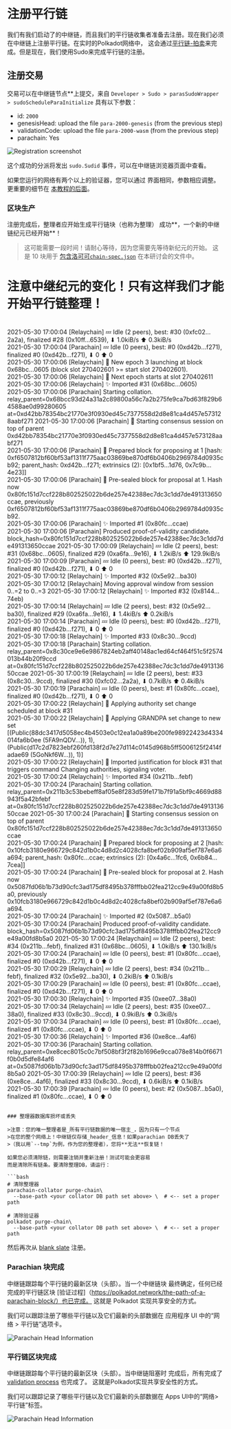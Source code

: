 # 注册平行链

我们有我们启动了的中继链，而且我们的平行链收集者准备去注册。现在我们必须在中继链上注册平行链。在实时的Polkadot网络中，
这会通过[平行链-拍卖](https://wiki.polkadot.network/docs/en/learn-auction)来完成。但是现在，我们使用Sudo来完成平行链的注册。

## 注册交易


交易可以在中继链节点**上提交，来自
`Developer > Sudo > parasSudoWrapper > sudoScheduleParaInitialize` 具有以下参数：

- id: `2000`
- genesisHead: upload the file `para-2000-genesis` (from the previous step)
- validationCode: upload the file `para-2000-wasm` (from the previous step)
- parachain: Yes

![Registration screenshot](../../assets/img/registration-screenshot.png)

这个成功的分派将发出 `sudo.Sudid` 事件，可以在中继链浏览器页面中查看。

如果您运行的网络有两个以上的验证器，您可以通过
界面相同，参数相应调整。更重要的细节在
[本教程的后面](en/3-parachains/4-more-nodes)。

### 区块生产

注册完成后，整理者应开始生成平行链块（也称为整理）
成功**，一个新的中继链纪元已经开始**！

> 这可能需要一段时间！请耐心等待，因为您需要先等待新纪元的开始。
> 这是 10 块用于
> [包含洛可可`chain-spec.json`](en/1-prep/2-chain-spec?id=_1a-using-a-prebuilt-chain-spec)
> 在本研讨会的文件中。


# 注意中继纪元的变化！只有这样我们才能开始平行链整理！
#

2021-05-30 17:00:04 [Relaychain] 💤 Idle (2 peers), best: #30 (0xfc02…2a2a), finalized #28 (0x10ff…6539), ⬇ 1.0kiB/s ⬆ 0.3kiB/s    
2021-05-30 17:00:04 [Parachain] 💤 Idle (0 peers), best: #0 (0xd42b…f271), finalized #0 (0xd42b…f271), ⬇ 0 ⬆ 0    
2021-05-30 17:00:06 [Relaychain] 👶 New epoch 3 launching at block 0x68bc…0605 (block slot 270402601 >= start slot 270402601).    
2021-05-30 17:00:06 [Relaychain] 👶 Next epoch starts at slot 270402611    
2021-05-30 17:00:06 [Relaychain] ✨ Imported #31 (0x68bc…0605)    
2021-05-30 17:00:06 [Parachain] Starting collation. relay_parent=0x68bcc93d24a31a2c89800a56c7a2b275fe9ca7bd63f829b64588ae0d99280605 at=0xd42bb78354bc21770e3f0930ed45c7377558d2d8e81ca4d457e573128aabf271
2021-05-30 17:00:06 [Parachain] 🙌 Starting consensus session on top of parent 0xd42bb78354bc21770e3f0930ed45c7377558d2d8e81ca4d457e573128aabf271    
2021-05-30 17:00:06 [Parachain] 🎁 Prepared block for proposing at 1 [hash: 0xf6507812bf60bf53af1311f775aac03869be870df6b0406b2969784d0935cb92; parent_hash: 0xd42b…f271; extrinsics (2): [0x1bf5…1d76, 0x7c9b…4e23]]    
2021-05-30 17:00:06 [Parachain] 🔖 Pre-sealed block for proposal at 1. Hash now 0x80fc151d7ccf228b802525022b6de257e42388ec7dc3c1dd7de491313650ccae, previously 0xf6507812bf60bf53af1311f775aac03869be870df6b0406b2969784d0935cb92.    
2021-05-30 17:00:06 [Parachain] ✨ Imported #1 (0x80fc…ccae)    
2021-05-30 17:00:06 [Parachain] Produced proof-of-validity candidate. block_hash=0x80fc151d7ccf228b802525022b6de257e42388ec7dc3c1dd7de491313650ccae
2021-05-30 17:00:09 [Relaychain] 💤 Idle (2 peers), best: #31 (0x68bc…0605), finalized #29 (0xa6fa…9e16), ⬇ 1.2kiB/s ⬆ 129.9kiB/s    
2021-05-30 17:00:09 [Parachain] 💤 Idle (0 peers), best: #0 (0xd42b…f271), finalized #0 (0xd42b…f271), ⬇ 0 ⬆ 0    
2021-05-30 17:00:12 [Relaychain] ✨ Imported #32 (0x5e92…ba30)    
2021-05-30 17:00:12 [Relaychain] Moving approval window from session 0..=2 to 0..=3
2021-05-30 17:00:12 [Relaychain] ✨ Imported #32 (0x8144…74eb)    
2021-05-30 17:00:14 [Relaychain] 💤 Idle (2 peers), best: #32 (0x5e92…ba30), finalized #29 (0xa6fa…9e16), ⬇ 1.4kiB/s ⬆ 0.2kiB/s    
2021-05-30 17:00:14 [Parachain] 💤 Idle (0 peers), best: #0 (0xd42b…f271), finalized #0 (0xd42b…f271), ⬇ 0 ⬆ 0    
2021-05-30 17:00:18 [Relaychain] ✨ Imported #33 (0x8c30…9ccd)    
2021-05-30 17:00:18 [Parachain] Starting collation. relay_parent=0x8c30ce9e6e9867824eb2aff40148ac1ed64cf464f51c5f2574013b44b20f9ccd at=0x80fc151d7ccf228b802525022b6de257e42388ec7dc3c1dd7de491313650ccae
2021-05-30 17:00:19 [Relaychain] 💤 Idle (2 peers), best: #33 (0x8c30…9ccd), finalized #30 (0xfc02…2a2a), ⬇ 0.7kiB/s ⬆ 0.4kiB/s    
2021-05-30 17:00:19 [Parachain] 💤 Idle (0 peers), best: #1 (0x80fc…ccae), finalized #0 (0xd42b…f271), ⬇ 0 ⬆ 0    
2021-05-30 17:00:22 [Relaychain] 👴 Applying authority set change scheduled at block #31    
2021-05-30 17:00:22 [Relaychain] 👴 Applying GRANDPA set change to new set [(Public(88dc3417d5058ec4b4503e0c12ea1a0a89be200fe98922423d4334014fa6b0ee (5FA9nQDV...)), 1), (Public(d17c2d7823ebf260fd138f2d7e27d114c0145d968b5ff5006125f2414fadae69 (5GoNkf6W...)), 1)]    
2021-05-30 17:00:22 [Relaychain] 👴 Imported justification for block #31 that triggers command Changing authorities, signaling voter.    
2021-05-30 17:00:24 [Relaychain] ✨ Imported #34 (0x211b…febf)    
2021-05-30 17:00:24 [Parachain] Starting collation. relay_parent=0x211b3c53bebeff8af05e8f283d59fe171b7f91a5bf9c4669d88943f5a42bfebf at=0x80fc151d7ccf228b802525022b6de257e42388ec7dc3c1dd7de491313650ccae
2021-05-30 17:00:24 [Parachain] 🙌 Starting consensus session on top of parent 0x80fc151d7ccf228b802525022b6de257e42388ec7dc3c1dd7de491313650ccae    
2021-05-30 17:00:24 [Parachain] 🎁 Prepared block for proposing at 2 [hash: 0x10fcb3180e966729c842d1b0c4d8d2c4028cfa8bef02b909af5ef787e6a6a694; parent_hash: 0x80fc…ccae; extrinsics (2): [0x4a6c…1fc6, 0x6b84…7cea]]    
2021-05-30 17:00:24 [Parachain] 🔖 Pre-sealed block for proposal at 2. Hash now 0x5087fd06b1b73d90cfc3ad175df8495b378fffbb02fea212cc9e49a00fd8b5a0, previously 0x10fcb3180e966729c842d1b0c4d8d2c4028cfa8bef02b909af5ef787e6a6a694.    
2021-05-30 17:00:24 [Parachain] ✨ Imported #2 (0x5087…b5a0)    
2021-05-30 17:00:24 [Parachain] Produced proof-of-validity candidate. block_hash=0x5087fd06b1b73d90cfc3ad175df8495b378fffbb02fea212cc9e49a00fd8b5a0
2021-05-30 17:00:24 [Relaychain] 💤 Idle (2 peers), best: #34 (0x211b…febf), finalized #31 (0x68bc…0605), ⬇ 1.0kiB/s ⬆ 130.1kiB/s    
2021-05-30 17:00:24 [Parachain] 💤 Idle (0 peers), best: #1 (0x80fc…ccae), finalized #0 (0xd42b…f271), ⬇ 0 ⬆ 0    
2021-05-30 17:00:29 [Relaychain] 💤 Idle (2 peers), best: #34 (0x211b…febf), finalized #32 (0x5e92…ba30), ⬇ 0.2kiB/s ⬆ 0.1kiB/s    
2021-05-30 17:00:29 [Parachain] 💤 Idle (0 peers), best: #1 (0x80fc…ccae), finalized #0 (0xd42b…f271), ⬇ 0 ⬆ 0    
2021-05-30 17:00:30 [Relaychain] ✨ Imported #35 (0xee07…38a0)    
2021-05-30 17:00:34 [Relaychain] 💤 Idle (2 peers), best: #35 (0xee07…38a0), finalized #33 (0x8c30…9ccd), ⬇ 0.9kiB/s ⬆ 0.3kiB/s    
2021-05-30 17:00:34 [Parachain] 💤 Idle (0 peers), best: #1 (0x80fc…ccae), finalized #1 (0x80fc…ccae), ⬇ 0 ⬆ 0    
2021-05-30 17:00:36 [Relaychain] ✨ Imported #36 (0xe8ce…4af6)    
2021-05-30 17:00:36 [Parachain] Starting collation. relay_parent=0xe8cec8015c0c7bf508bf3f2f82b1696e9cca078e814b0f6671f0b0d5dfe84af6 at=0x5087fd06b1b73d90cfc3ad175df8495b378fffbb02fea212cc9e49a00fd8b5a0
2021-05-30 17:00:39 [Relaychain] 💤 Idle (2 peers), best: #36 (0xe8ce…4af6), finalized #33 (0x8c30…9ccd), ⬇ 0.6kiB/s ⬆ 0.1kiB/s    
2021-05-30 17:00:39 [Parachain] 💤 Idle (0 peers), best: #2 (0x5087…b5a0), finalized #1 (0x80fc…ccae), ⬇ 0 ⬆ 0  
```

### 整理器数据库损坏或丢失

>注意：您的唯一整理者是_所有平行链数据的唯一宿主_，因为只有一个节点
>在您的整个网络上！中继链仅存储_header_信息！如果parachian DB丢失了
>（我以用`--tmp`为例，作为您的整理者），您将**无法**恢复链！

如果您必须清除链，则需要注销并重新注册！测试可能会更容易
而是清除所有链条。要清除整理DB，请运行：

```bash
# 清除整理器
parachain-collator purge-chain\
  --base-path <your collator DB path set above> \  # <-- set a proper path

# 清除验证器
polkadot purge-chain\
  --base-path <your collator DB path set above> \  # <-- set a proper path
```

然后再次从 [blank slate](#registration-transaction) 注册。

### Parachian 块完成

中继链跟踪每个平行链的最新区块（头部）。当一个中继链块
最终确定，任何已经完成的平行链区块
[验证过程]（https://polkadot.network/the-path-of-a-parachain-block/）也已完成。
这就是 Polkadot 实现共享安全的方式。

我们可以跟踪注册了哪些平行链以及它们最新的头部数据在
应用程序 UI 中的“网络 > 平行链”选项卡。

![Parachain Head Information](../../assets/img/parachain-summary-screenshot.png)

### 平行链区块完成
中继链跟踪每个平行链的最新区块（头部）。当中继链阻塞时
完成后，所有完成了
[validation process](https://polkadot.network/the-path-of-a-parachain-block/) 也完成了。
这就是Polkadot实现共享安全性的方式。


我们可以跟踪记录了哪些平行链以及它们最新的头部数据在
Apps UI中的“网络>平行链”标签。

![Parachain Head Information](../../assets/img/parachain-summary-screenshot.png)